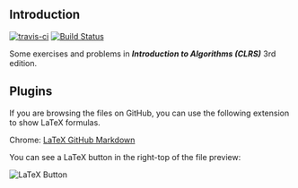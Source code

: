 ## Introduction

[![travis-ci](https://travis-ci.org/CyberZHG/CLRS.svg)](https://travis-ci.org/CyberZHG/CLRS)
[![Build Status](https://www.gitbook.io/button/status/book/cyberzhg/clrs_solution)](https://www.gitbook.io/book/cyberzhg/clrs_solution/activity) 

Some exercises and problems in __*Introduction to Algorithms (CLRS)*__ 3rd edition.

## Plugins

If you are browsing the files on GitHub, you can use the following extension to show LaTeX formulas.

Chrome: [LaTeX GitHub Markdown](https://chrome.google.com/webstore/detail/latex-github-markdown/bembdpjahbkabjdpdgdmalckbbcglhjb)

You can see a LaTeX button in the right-top of the file preview:

![LaTeX Button](https://cloud.githubusercontent.com/assets/853842/17434431/f2aab41a-5b3c-11e6-824a-bcecceaa9733.png)
